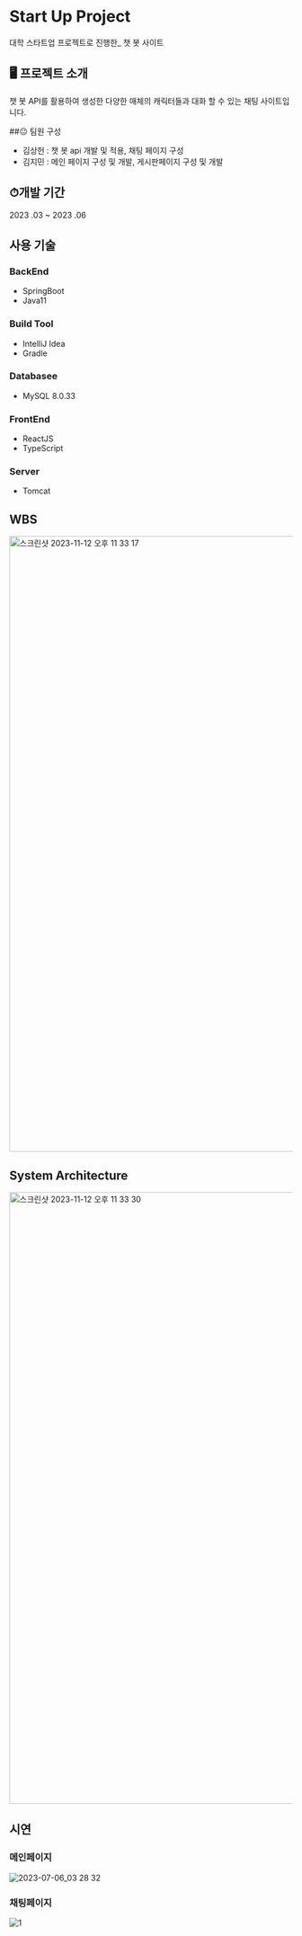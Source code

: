 # Start Up Project
대학 스타트업 프로젝트로 진행한_ 챗 봇 사이트
<br/>

## 🖥️ 프로젝트 소개
챗 봇 API를 활용하여 생성한 다양한 매체의 캐릭터들과 대화 할 수 있는 채팅 사이트입니다.
<br/>

##😐 팀원 구성
- 김상헌 : 챗 봇 api 개발 및 적용, 채팅 페이지 구성
- 김지민 : 메인 페이지 구성 및 개발, 게시판페이지 구성 및 개발

## ⏱개발 기간
2023 .03 ~ 2023 .06

## 사용 기술

### BackEnd
- SpringBoot
- Java11

### Build Tool
- IntelliJ Idea
- Gradle

### Databasee
- MySQL 8.0.33

### FrontEnd
- ReactJS
- TypeScript

### Server
- Tomcat

## WBS
<img width="1096" alt="스크린샷 2023-11-12 오후 11 33 17" src="https://github.com/JiminGod/StartUp/assets/129360388/65c95d8c-055c-427b-bb72-7a51536d6b50">

## System Architecture
<img width="1089" alt="스크린샷 2023-11-12 오후 11 33 30" src="https://github.com/JiminGod/StartUp/assets/129360388/c945a4e2-2091-4caa-bbc4-8ff05996460a">

## 시연

### 메인페이지
![2023-07-06_03 28 32](https://github.com/JiminGod/StartUp/assets/129360388/771a8e4c-a241-4417-bf2d-cc0fdb207a4e)

### 채팅페이지
![1](https://github.com/JiminGod/StartUp/assets/129360388/3102be54-c2d3-4863-adcc-647f7b0263da)

